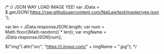 
/*
// JSON WAY LOAD IMAGE  YEE!
var JData = $.getJSON('https://raw.githubusercontent.com/NatLee/test/master/yee.json');

var len = JData.responseJSON.length;
var num = Math.floor((Math.random() * len));
var imgName = JData.responseJSON[num];

$("img").attr("src", "https://i.imgur.com/" + imgName + ".jpg");
*/
